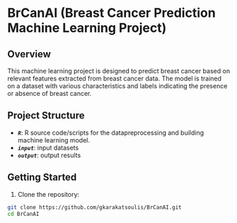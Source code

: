 # BrCanAI (Breast Cancer Prediction Machine Learning Project)

## Overview

This machine learning project is designed to predict breast cancer based on relevant features extracted from breast cancer data. The model is trained on a dataset with various characteristics and labels indicating the presence or absence of breast cancer.

## Project Structure

- ***`R`***: R source code/scripts for the datapreprocessing and building machine learning model.
- ***`input`***: input datasets
- ***```output```***: output results

## Getting Started

1. Clone the repository:

```bash
git clone https://github.com/gkarakatsoulis/BrCanAI.git
cd BrCanAI
```